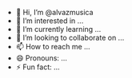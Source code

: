 - 👋 Hi, I’m @alvazmusica
- 👀 I’m interested in ...
- 🌱 I’m currently learning ...
- 💞️ I’m looking to collaborate on ...
- 📫 How to reach me ...
- 😄 Pronouns: ...
- ⚡ Fun fact: ...

<!---
alvazmusica/alvazmusica is a ✨ special ✨ repository because its `README.md` (this file) appears on your GitHub profile.
You can click the Preview link to take a look at your changes.
--->
